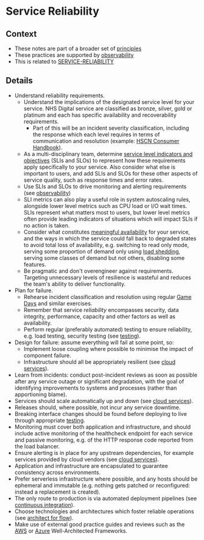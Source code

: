 # Service Reliability

## Context

* These notes are part of a broader set of [principles](../principles.md)
* These practices are supported by [observability](observability.md)
* This is related to [SERVICE-RELIABILITY](https://service-manual.nhs.uk/service-standard/14-operate-a-reliable-service)

## Details

* Understand reliability requirements.
    * Understand the implications of the designated service level for your service. NHS Digital service are classified as bronze, silver, gold or platinum and each has specific availability and recoverability requirements.
      * Part of this will be an incident severity classification, including the response which each level requires in terms of communication and resolution (example: [HSCN Consumer Handbook](https://digital.nhs.uk/services/health-and-social-care-network/hscn-consumer-handbook/service-levels-and-incident-severity-classification)).
    * As a multi-disciplinary team, determine [service level indicators and objectives](https://landing.google.com/sre/sre-book/chapters/service-level-objectives/) (SLIs and SLOs) to represent how these requirements apply specifically to your service. Also consider what else is important to users, and add SLIs and SLOs for these other aspects of service quality, such as response times and error rates.
    * Use SLIs and SLOs to drive monitoring and alerting requirements (see [observability](observability.md))
    * SLI metrics can also play a useful role in system autoscaling rules, alongside lower level metrics such as CPU load or I/O wait times. SLIs represent what matters most to users, but lower level metrics often provide leading indicators of situations which will impact SLIs if no action is taken.
    * Consider what constitutes [meaningful availability](https://www.usenix.org/system/files/nsdi20spring_hauer_prepub.pdf) for your service, and the ways in which the service could fall back to degraded states to avoid total loss of availability, e.g. switching to read only mode, serving some proportion of demand only using [load shedding](https://aws.amazon.com/builders-library/using-load-shedding-to-avoid-overload/), serving some classes of demand but not others, disabling some features.
    * Be pragmatic and don't overengineer against requirements. Targeting unnecessary levels of resilience is wasteful and reduces the team's ability to deliver functionality.
* Plan for failure.
    * Rehearse incident classification and resolution using regular [Game Days](https://aws.amazon.com/gameday/#:~:text=What%20is%20AWS%20GameDay%3F,gamified%2C%20risk%2Dfree%20environment.) and similar exercises.
    * Remember that service _reliability_ encompasses security, data integrity, performance, capacity and other factors as well as availability.
    * Perform regular (preferably automated) testing to ensure reliability, e.g. load testing, security testing (see [testing](testing.md)).
* Design for failure: assume everything will fail at some point, so:
    * Implement loose coupling where possible to minimise the impact of component failure.
    * Infrastructure should all be appropriately resilient (see [cloud services](cloud-services.md)).
* Learn from incidents: conduct post-incident reviews as soon as possible after any service outage or significant degradation, with the goal of identifying improvements to systems and processes (rather than apportioning blame).
* Services should scale automatically up and down (see [cloud services](cloud-services.md)).
* Releases should, where possible, not incur any service downtime.
* Breaking interface changes should be found before deploying to live through appropriate [testing](testing.md).
* Monitoring must cover both application and infrastructure, and should include active monitoring of the healthcheck endpoint for each service and passive monitoring, e.g. of the HTTP response code reported from the load balancer.
* Ensure alerting is in place for any upstream dependencies, for example services provided by cloud vendors (see [cloud services](cloud-services.md)).
* Application and infrastructure are encapsulated to guarantee consistency across environments.
* Prefer serverless infrastructure where possible, and any hosts should be ephemeral and immutable (e.g. nothing gets patched or reconfigured: instead a replacement is created).
* The only route to production is via automated deployment pipelines (see [continuous integration](continuous-integration.md)).
* Choose technologies and architectures which foster reliable operations (see [architect for flow](../patterns/architect-for-flow.md)).
* Make use of external good practice guides and reviews such as the [AWS](https://aws.amazon.com/architecture/well-architected/) or [Azure](https://azure.microsoft.com/en-gb/blog/introducing-the-microsoft-azure-wellarchitected-framework/) Well-Architected Frameworks.
